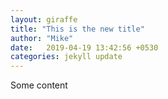```yaml
---
layout: giraffe
title: "This is the new title"
author: "Mike"
date:   2019-04-19 13:42:56 +0530
categories: jekyll update
---
```

Some content
